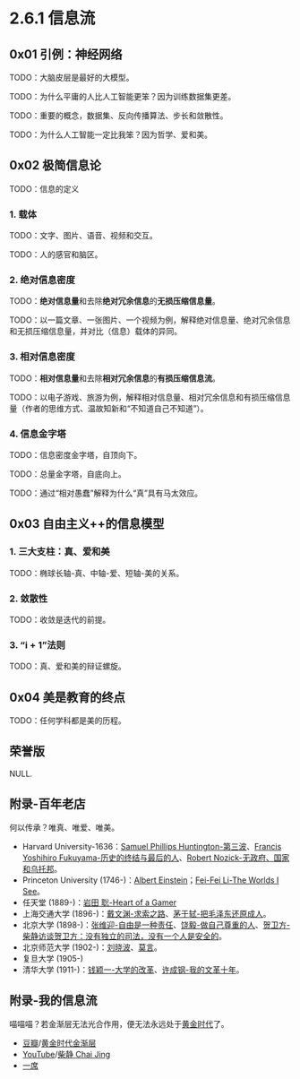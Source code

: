 # 2.6.1 信息流

## 0x01 引例：神经网络

TODO：大脑皮层是最好的大模型。

TODO：为什么平庸的人比人工智能更笨？因为训练数据集更差。

TODO：重要的概念，数据集、反向传播算法、步长和敛散性。

TODO：为什么人工智能一定比我笨？因为哲学、爱和美。

## 0x02 极简信息论

TODO：信息的定义

### 1. 载体

TODO：文字、图片、语音、视频和交互。

TODO：人的感官和脑区。

### 2. 绝对信息密度

TODO：**绝对信息量**和去除**绝对冗余信息**的**无损压缩信息量**。

TODO：以一篇文章、一张图片、一个视频为例，解释绝对信息量、绝对冗余信息和无损压缩信息量，并对比（信息）载体的异同。

### 3. 相对信息密度

TODO：**相对信息量**和去除**相对冗余信息**的**有损压缩信息流**。

TODO：以电子游戏、旅游为例，解释相对信息量、相对冗余信息和有损压缩信息量（作者的思维方式、温故知新和“不知道自己不知道”）。

### 4. 信息金字塔

TODO：信息密度金字塔，自顶向下。

TODO：总量金字塔，自底向上。

TODO：通过“相对愚蠢”解释为什么“真”具有马太效应。

## 0x03 自由主义++的信息模型

### 1. 三大支柱：真、爱和美

TODO：椭球长轴-真、中轴-爱、短轴-美的关系。

### 2. 敛散性

TODO：收敛是迭代的前提。

### 3. “i + 1”法则

TODO：真、爱和美的辩证螺旋。

## 0x04 美是教育的终点

TODO：任何学科都是美的历程。

## 荣誉版

NULL.

## 附录-百年老店

何以传承？唯真、唯爱、唯美。

- Harvard University-1636：[Samuel Phillips Huntington-第三波](https://book.douban.com/subject/1048109/)、[Francis Yoshihiro Fukuyama-历史的终结与最后的人](https://book.douban.com/subject/25908550/)、[Robert Nozick-无政府、国家和乌托邦](https://book.douban.com/subject/3074246/)。
- Princeton University (1746-)：[Albert Einstein](https://www.nobelprize.org/prizes/physics/1921/einstein/facts/)；[Fei-Fei Li-The Worlds I See](https://book.douban.com/subject/36493045/)。
- 任天堂 (1889-)：[岩田 聡-Heart of a Gamer](https://youtu.be/RMrj8gdUfCU)
- 上海交通大学 (1896-)：[戴文渊-求索之路](https://www.bilibili.com/video/BV1rM4m1U7jb/)、[茅于轼-把毛泽东还原成人](https://www.china-week.com/html/5972.htm)。
- 北京大学 (1898-)：[张维迎-自由是一种责任](https://www.aisixiang.com/data/104960.html)、[饶毅-做自己尊重的人](https://youtu.be/6ZrP4CqqKYg)、[贺卫方-柴静访谈贺卫方：没有独立的司法，没有一个人是安全的](https://youtu.be/ksQyUSaG2oI)。
- 北京师范大学 (1902-)：[刘晓波](https://www.nobelprize.org/prizes/peace/2010/xiaobo/facts/)、[莫言](https://www.nobelprize.org/prizes/literature/2012/yan/facts/)。
- 复旦大学 (1905-)
- 清华大学 (1911-)：[钱颖一-大学的改革](https://book.douban.com/subject/26883452/)、[许成钢-我的文革十年](https://www.aisixiang.com/data/50451.html)。

## 附录-我的信息流

喵喵喵？若金渐层无法光合作用，便无法永远处于[黄金时代](https://book.douban.com/subject/34947576/)了。

- [豆瓣](https://www.douban.com/)/[黄金时代金渐层](https://www.douban.com/people/272938396/)
- [YouTube](https://www.youtube.com/)/[柴静 Chai Jing](https://www.youtube.com/@chaijing2023)
- [一席](https://yixi.tv/)
